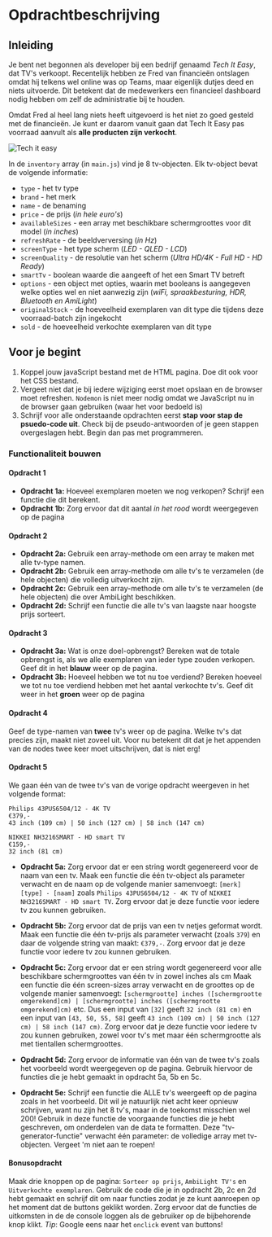 # Opdrachtbeschrijving

## Inleiding

Je bent net begonnen als developer bij een bedrijf genaamd _Tech It Easy_, dat TV's verkoopt.
Recentelijk hebben ze Fred van financieën ontslagen omdat hij telkens wel online was op Teams,
maar eigenlijk dutjes deed en niets uitvoerde. Dit betekent dat de medewerkers een financieel
dashboard nodig hebben om zelf de administratie bij te houden.

Omdat Fred al heel lang niets heeft uitgevoerd is het niet zo goed gesteld met de financieën.
Je kunt er daarom vanuit gaan dat Tech It Easy pas voorraad aanvult als **alle producten zijn verkocht**.

![Tech it easy](./assets/tech_it_easy.png)

In de `inventory` array (in `main.js`) vind je 8 tv-objecten. Elk tv-object bevat de volgende informatie:

- `type` - het tv type
- `brand` - het merk
- `name` - de benaming
- `price` - de prijs (_in hele euro's_)
- `availableSizes` - een array met beschikbare schermgroottes voor dit model (_in inches_)
- `refreshRate` - de beeldverversing (_in Hz_)
- `screenType` - het type scherm (_LED - QLED - LCD_)
- `screenQuality` - de resolutie van het scherm (_Ultra HD/4K - Full HD - HD Ready_)
- `smartTv` - boolean waarde die aangeeft of het een Smart TV betreft
- `options` - een object met opties, waarin met booleans is aangegeven welke opties wel en niet aanwezig zijn (_wiFi, spraakbesturing, HDR, Bluetooth en AmiLight_)
- `originalStock` - de hoeveelheid exemplaren van dit type die tijdens deze voorraad-batch zijn ingekocht
- `sold` - de hoeveelheid verkochte exemplaren van dit type

## Voor je begint

1. Koppel jouw javaScript bestand met de HTML pagina. Doe dit ook voor het CSS bestand.
2. Vergeet niet dat je bij iedere wijziging eerst moet opslaan en de browser moet refreshen.
   `Nodemon` is niet meer nodig omdat we JavaScript nu in de browser gaan gebruiken (waar het voor bedoeld is)
3. Schrijf voor alle onderstaande opdrachten eerst **stap voor stap de psuedo-code uit**.
   Check bij de pseudo-antwoorden of je geen stappen overgeslagen hebt. Begin dan pas met programmeren.

### Functionaliteit bouwen

#### Opdracht 1

- **Opdracht 1a:** Hoeveel exemplaren moeten we nog verkopen? Schrijf een functie die dit berekent.
- **Opdracht 1b:** Zorg ervoor dat dit aantal _in het rood_ wordt weergegeven op de pagina

#### Opdracht 2

- **Opdracht 2a:** Gebruik een array-methode om een array te maken met alle tv-type namen.
- **Opdracht 2b:** Gebruik een array-methode om alle tv's te verzamelen (de hele objecten) die volledig uitverkocht zijn.
- **Opdracht 2c:** Gebruik een array-methode om alle tv's te verzamelen (de hele objecten) die over AmbiLight beschikken.
- **Opdracht 2d:** Schrijf een functie die alle tv's van laagste naar hoogste prijs sorteert.

#### Opdracht 3

- **Opdracht 3a:** Wat is onze doel-opbrengst?
  Bereken wat de totale opbrengst is, als we alle exemplaren van ieder type zouden verkopen. Geef dit in het **blauw** weer op de pagina.
- **Opdracht 3b:** Hoeveel hebben we tot nu toe verdiend?
  Bereken hoeveel we tot nu toe verdiend hebben met het aantal verkochte tv's. Geef dit weer in het **groen** weer op de pagina

#### Opdracht 4

Geef de type-namen van **twee** tv's weer op de pagina. Welke tv's dat precies zijn, maakt niet zoveel uit.
Voor nu betekent dit dat je het appenden van de nodes twee keer moet uitschrijven, dat is niet erg!

#### Opdracht 5

We gaan één van de twee tv's van de vorige opdracht weergeven in het volgende format:

```
Philips 43PUS6504/12 - 4K TV
€379,-
43 inch (109 cm) | 50 inch (127 cm) | 58 inch (147 cm)

NIKKEI NH3216SMART - HD smart TV
€159,-
32 inch (81 cm)
```

- **Opdracht 5a:** Zorg ervoor dat er een string wordt gegenereerd voor de naam van een tv.
  Maak een functie die één tv-object als parameter verwacht en de naam op de volgende manier samenvoegt: `[merk] [type] - [naam]` zoals `Philips 43PUS6504/12 - 4K TV` of `NIKKEI NH3216SMART - HD smart TV`.
  Zorg ervoor dat je deze functie voor iedere tv zou kunnen gebruiken.

- **Opdracht 5b:** Zorg ervoor dat de prijs van een tv netjes geformat wordt.
  Maak een functie die één tv-prijs als parameter verwacht (zoals `379`) en daar de volgende string van maakt: `€379,-`. Zorg ervoor dat je deze functie voor iedere tv zou kunnen gebruiken.

- **Opdracht 5c:** Zorg ervoor dat er een string wordt gegenereerd voor alle beschikbare schermgroottes van één tv in zowel inches als cm
  Maak een functie die één screen-sizes array verwacht en de groottes op de volgende manier samenvoegt: `[schermgrootte] inches ([schermgrootte omgerekend]cm) | [schermgrootte] inches ([schermgrootte omgerekend]cm)` etc.
  Dus een input van `[32]` geeft `32 inch (81 cm)` en een input van `[43, 50, 55, 58]` geeft `43 inch (109 cm) | 50 inch (127 cm) | 58 inch (147 cm)`. Zorg ervoor dat je deze functie voor iedere tv zou kunnen gebruiken,
  zowel voor tv's met maar één schermgrootte als met tientallen schermgroottes.

- **Opdracht 5d:** Zorg ervoor de informatie van één van de twee tv's zoals het voorbeeld wordt weergegeven op de pagina.
  Gebruik hiervoor de functies die je hebt gemaakt in opdracht 5a, 5b en 5c.

- **Opdracht 5e:** Schrijf een functie die ALLE tv's weergeeft op de pagina zoals in het voorbeeld.
  Dit wil je natuurlijk niet acht keer opnieuw schrijven, want nu zijn het 8 tv's, maar in de toekomst misschien wel 200! Gebruik in deze functie de voorgaande functies die je hebt geschreven,
  om onderdelen van de data te formatten. Deze "tv-generator-functie" verwacht één parameter: de volledige array met tv-objecten. Vergeet 'm niet aan te roepen!

#### Bonusopdracht

Maak drie knoppen op de pagina: `Sorteer op prijs`, `AmbiLight TV's` en `Uitverkochte exemplaren`. Gebruik de code die je in opdracht 2b, 2c en 2d hebt gemaakt en schrijf dit om naar functies zodat je ze kunt aanroepen
op het moment dat de buttons geklikt worden. Zorg ervoor dat de functies de uitkomsten in de de console loggen als de gebruiker op de bijbehorende knop klikt.
_Tip_: Google eens naar het `onclick` event van buttons!

